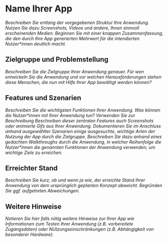 # Name Ihrer App

_Beschreiben Sie entlang der vorgegebenen Struktur Ihre Anwendung. Nutzen Sie dazu Screenshots, Videos und andere, Ihnen sinnvoll erscheinenden Medien. Beginnen Sie mit einer knappen Zusammenfassung, die den durch Ihre App generierten Mehrwert für die intendierten Nutzer\*innen deutlich macht._

## Zielgruppe und Problemstellung

_Beschreiben Sie die Zielgruppe Ihrer Anwendung genauer. Für wen entwickeln Sie die Anwendung und vor welchen Herausforderungen stehen diese Menschen, die nun mit Hilfe Ihrer App bewältigt werden können?_

## Features und Szenarien

_Beschreiben Sie die wichtigsten Funktionen Ihrer Anwendung. Was können die Nutzer\*innen mit Ihrer Anwendung tun? Verwenden Sie zur Beschreibung Beschreiben dieser zentralen Features auch Screenshots oder animierte Gifs aus Ihrer Anwendung. Dokumentieren Sie im Anschluss anhand ausgewählter Szenarien einige ausgesuchte, wichtige Arten der Nutzung der App durch die Zielgruppe. Beschreiben Sie dazu anhand eines gedachten Walkthroughs durch die Anwendung, in welcher Reihenfolge die Nutzer\*innen die genannten Funktionen der Anwendung verwenden, um wichtige Ziele zu erreichen._

## Erreichter Stand

_Beschreiben Sie kurz, ob und wenn ja wie, der erreichte Stand Ihrer Anwendung von dem ursprünglich geplanten Konzept abweicht. Begründen Sie ggf. aufgetreten Abweichungen._

## Weitere Hinweise

_Notieren Sie hier falls nötig weitere Hinweise zur Ihrer App wie Informationen zum Testen Ihrer Anwendung (z.B. vorbereitete Zugangsdaten) oder NUtzungseinschränkungen (z.B. Abhängigkeit von besonderer Hardware)._
